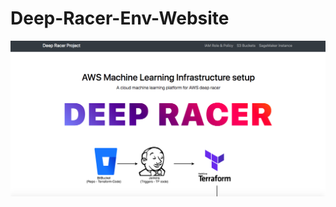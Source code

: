 # Deep-Racer-Env-Website

![Main Page](https://github.com/lethompson/Deep-Racer-Env-Website/blob/master/DeepRacerWebsite.png)
